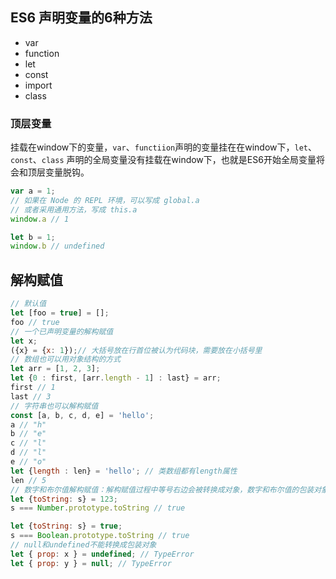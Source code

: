 ## ES6  声明变量的6种方法

- var
- function
- let
- const
- import
- class

###  顶层变量

挂载在window下的变量，`var`、`functiion`声明的变量挂在在window下，`let`、`const`、`class`	声明的全局变量没有挂载在window下，也就是ES6开始全局变量将会和顶层变量脱钩。

```js
var a = 1;
// 如果在 Node 的 REPL 环境，可以写成 global.a
// 或者采用通用方法，写成 this.a
window.a // 1

let b = 1;
window.b // undefined
```

## 解构赋值

```js
// 默认值
let [foo = true] = [];
foo // true 
// 一个已声明变量的解构赋值
let x;
({x} = {x: 1});// 大括号放在行首位被认为代码块，需要放在小括号里
// 数组也可以用对象结构的方式
let arr = [1, 2, 3];
let {0 : first, [arr.length - 1] : last} = arr;
first // 1
last // 3
// 字符串也可以解构赋值
const [a, b, c, d, e] = 'hello';
a // "h"
b // "e"
c // "l"
d // "l"
e // "o"
let {length : len} = 'hello'; // 类数组都有length属性
len // 5
// 数字和布尔值解构赋值：解构赋值过程中等号右边会被转换成对象，数字和布尔值的包装对象都有toString，所以可以结构出toString方法，取值。
let {toString: s} = 123;
s === Number.prototype.toString // true

let {toString: s} = true;
s === Boolean.prototype.toString // true
// null和undefined不能转换成包装对象
let { prop: x } = undefined; // TypeError
let { prop: y } = null; // TypeError

```

